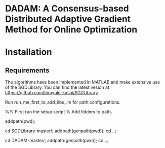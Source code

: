 # DADAM: A Consensus-based Distributed Adaptive Gradient Method for Online Optimization

# Installation
## Requirements
The algorithms have been implemented in MATLAB and make extensive use of the SGDLibrary. You can find the latest vesion at https://github.com/hiroyuki-kasai/SGDLibrary 


Run run_me_first_to_add_libs_.m for path configurations.

%% First run the setup script
% Add folders to path.

addpath(pwd);

cd SGDLibrary-master/;
addpath(genpath(pwd));
cd ..;

cd DADAM-master/;
addpath(genpath(pwd));
cd ..;

